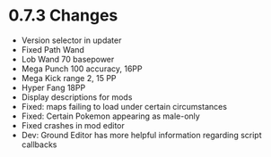 # 0.7.3 Changes #

* Version selector in updater
* Fixed Path Wand
* Lob Wand 70 basepower
* Mega Punch 100 accuracy, 16PP
* Mega Kick range 2, 15 PP
* Hyper Fang 18PP
* Display descriptions for mods
* Fixed: maps failing to load under certain circumstances
* Fixed: Certain Pokemon appearing as male-only
* Fixed crashes in mod editor
* Dev: Ground Editor has more helpful information regarding script callbacks
